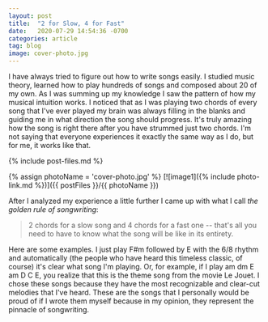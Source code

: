 ```yaml
---
layout: post
title:  "2 for Slow, 4 for Fast"
date:   2020-07-29 14:54:36 -0700
categories: article
tag: blog
image: cover-photo.jpg
---
```


I have always tried to figure out how to write songs easily. I studied music theory, learned how to play hundreds of songs and composed about 20 of my own. As I was summing up my knowledge I saw the pattern of how my musical intuition works. I noticed that as I was playing two chords of every song that I've ever played my brain was always filling in the blanks and guiding me in what direction the song should progress. It's truly amazing how the song is right there after you have strummed just two chords. I'm not saying that everyone experiences it exactly the same way as I do, but for me, it works like that.

{% include post-files.md %}

{% assign photoName = 'cover-photo.jpg' %}
[![image1]({% include photo-link.md %})]({{ postFiles }}/{{ photoName }})

After I analyzed my experience a little further I came up with what I call _the golden rule of songwriting_:

>2 chords for a slow song and 4 chords for a fast one -- that's all you need to have to know what the song will be like in its entirety.

Here are some examples. I just play F#m followed by E with the 6/8 rhythm and automatically (the people who have heard this timeless classic, of course) it's clear what song I'm playing. Or, for example, if I play am dm E am D C E, you realize that this is the theme song from the movie Le Jouet. I chose these songs because they have the most recognizable and clear-cut melodies that I've heard. These are the songs that I personally would be proud of if I wrote them myself because in my opinion, they represent the pinnacle of songwriting.
